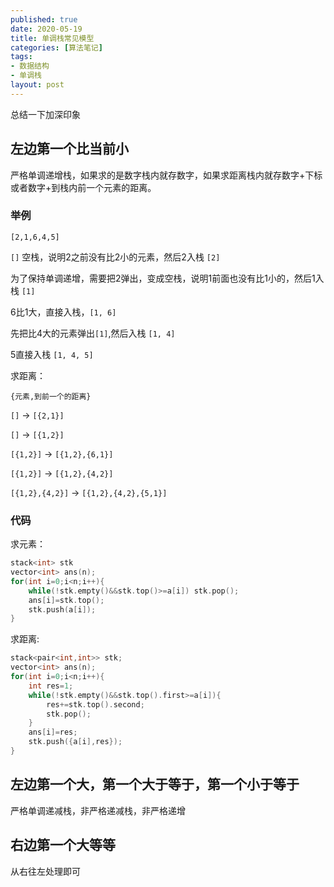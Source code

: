 ```yaml
---
published: true
date: 2020-05-19
title: 单调栈常见模型
categories: [算法笔记]
tags:
- 数据结构
- 单调栈
layout: post
---
```

总结一下加深印象


## 左边第一个比当前小

严格单调递增栈，如果求的是数字栈内就存数字，如果求距离栈内就存数字+下标或者数字+到栈内前一个元素的距离。

### 举例

`[2,1,6,4,5]`

`[]` 空栈，说明2之前没有比2小的元素，然后2入栈 `[2]`

为了保持单调递增，需要把2弹出，变成空栈，说明1前面也没有比1小的，然后1入栈 `[1]`

6比1大，直接入栈，`[1, 6]`

先把比4大的元素弹出`[1]`,然后入栈 `[1, 4]`

5直接入栈 `[1, 4, 5]`

求距离：

`{元素,到前一个的距离}`

`[]` -> `[{2,1}]`

`[]` -> `[{1,2}]`

`[{1,2}]` -> `[{1,2},{6,1}]`

`[{1,2}]` -> `[{1,2},{4,2}]`

`[{1,2},{4,2}]` -> `[{1,2},{4,2},{5,1}]`

### 代码

求元素：

```cpp
stack<int> stk
vector<int> ans(n);
for(int i=0;i<n;i++){
    while(!stk.empty()&&stk.top()>=a[i]) stk.pop();
    ans[i]=stk.top();
    stk.push(a[i]);
}
```

求距离:

```cpp
stack<pair<int,int>> stk;
vector<int> ans(n);
for(int i=0;i<n;i++){
    int res=1;
    while(!stk.empty()&&stk.top().first>=a[i]){
        res+=stk.top().second;
        stk.pop();
    }
    ans[i]=res;
    stk.push({a[i],res});
}
```

## 左边第一个大，第一个大于等于，第一个小于等于

严格单调递减栈，非严格递减栈，非严格递增

## 右边第一个大等等

从右往左处理即可
